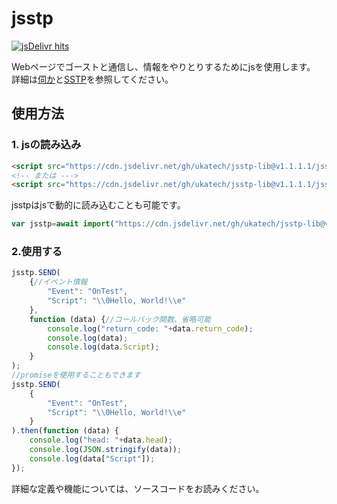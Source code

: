 # jsstp  

[![jsDelivr hits](https://img.shields.io/jsdelivr/gh/hm/ukatech/jsstp-lib?color=green)](https://www.jsdelivr.com/package/gh/ukatech/jsstp-lib)  

Webページでゴーストと通信し、情報をやりとりするためにjsを使用します。
詳細は[伺か](https://ja.wikipedia.org/wiki/%E4%BC%BA%E3%81%8B)と[SSTP](http://ssp.shillest.net/ukadoc/manual/spec_sstp.html)を参照してください。

## 使用方法

### 1. jsの読み込み

```html
<script src="https://cdn.jsdelivr.net/gh/ukatech/jsstp-lib@v1.1.1.1/jsstp.min.js"></script>
<!-- または --->
<script src="https://cdn.jsdelivr.net/gh/ukatech/jsstp-lib@v1.1.1.1/jsstp.js"></script>
```

jsstpはjsで動的に読み込むことも可能です。

```javascript
var jsstp=await import("https://cdn.jsdelivr.net/gh/ukatech/jsstp-lib@v1.1.1.1/jsstp.mjs").then(m=>m.jsstp);
```

### 2.使用する

```javascript
jsstp.SEND(
	{//イベント情報
		"Event": "OnTest",
		"Script": "\\0Hello, World!\\e"
	},
	function (data) {//コールバック関数、省略可能
		console.log("return_code: "+data.return_code);
		console.log(data);
		console.log(data.Script);
	}
);
//promiseを使用することもできます
jsstp.SEND(
	{
		"Event": "OnTest",
		"Script": "\\0Hello, World!\\e"
	}
).then(function (data) {
	console.log("head: "+data.head);
	console.log(JSON.stringify(data));
	console.log(data["Script"]);
});
```
詳細な定義や機能については、ソースコードをお読みください。

